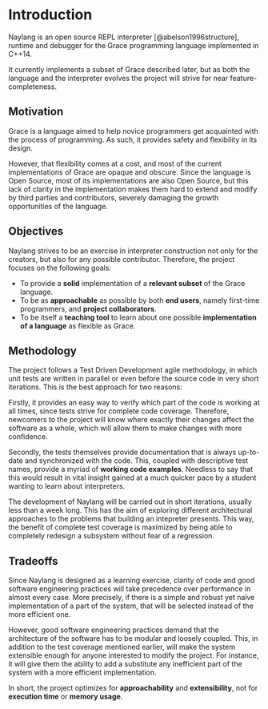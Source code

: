 
Introduction
============

Naylang is an open source REPL interpreter [@abelson1996structure], runtime and debugger for the Grace programming language implemented in C++14.

It currently implements a subset of Grace described later, but as both the language and the interpreter evolves the project will strive for near feature-completeness.

Motivation
-------

Grace is a language aimed to help novice programmers get acquainted with the process of programming. As such, it provides safety and flexibility in its design.

However, that flexibility comes at a cost, and most of the current implementations of Grace are opaque and obscure. Since the language is Open Source, most of its implementations are also Open Source, but this lack of clarity in the implementation makes them hard to extend and modify by third parties and contributors, severely damaging the growth opportunities of the language.

Objectives
-------

Naylang strives to be an exercise in interpreter construction not only for the creators, but also for any possible contributor. Therefore, the project focuses on the following goals:

- To provide a **solid** implementation of a **relevant subset** of the Grace language.
- To be as **approachable** as possible by both **end users**, namely first-time programmers, and **project collaborators**.
- To be itself a **teaching tool** to learn about one possible **implementation of a language** as flexible as Grace.

Methodology
-------

The project follows a Test Driven Development agile methodology, in which unit tests are written in parallel or even before the source code in very short iterations. This is the best approach for two reasons:

Firstly, it provides an easy way to verify which part of the code is working at all times, since tests strive for complete code coverage. Therefore, newcomers to the project will know where exactly their changes affect the software as a whole, which will allow them to make changes with more confidence.

Secondly, the tests themselves provide documentation that is always up-to-date and synchronized with the code. This, coupled with descriptive test names, provide a myriad of **working code examples**. Needless to say that this would result in vital insight gained at a much quicker pace by a student wanting to learn about interpreters.

The development of Naylang will be carried out in short iterations, usually less than a week long. This has the aim of exploring different architectural approaches to the problems that building an intepreter presents. This way, the benefit of complete test coverage is maximized by being able to completely redesign a subsystem without fear of a regression.

Tradeoffs
-------

Since Naylang is designed as a learning exercise, clarity of code and good software engineering practices will take precedence over performance in almost every case. More precisely, if there is a simple and robust yet naïve implementation of a part of the system, that will be selected instead of the more efficient one.

However, good software engineering practices demand that the architecture of the software has to be modular and loosely coupled. This, in addition to the test coverage mentioned earlier, will make the system extensible enough for anyone interested to modify the project. For instance, it will give them the ability to add a substitute any inefficient part of the system with a more efficient implementation.

In short, the project optimizes for **approachability** and **extensibility**, not for **execution time** or **memory usage**.

